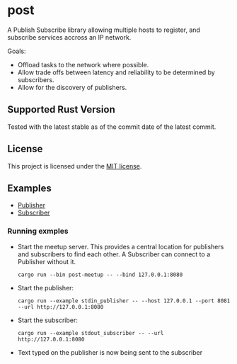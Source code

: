 # post

A Publish Subscribe library allowing multiple hosts to register, and subscribe services accross an IP network.

Goals:

* Offload tasks to the network where possible.
* Allow trade offs between latency and reliability to be determined by subscribers.
* Allow for the discovery of publishers.

## Supported Rust Version

Tested with the latest stable as of the commit date of the latest commit.

## License

This project is licensed under the [MIT license].

[MIT license]: https://github.com/andrewjj20/post/blob/master/LICENSE

## Examples

 * [Publisher](https://github.com/andrewjj20/post/blob/master/examples/stdin_publisher.rs)
 * [Subscriber](https://github.com/andrewjj20/post/blob/master/examples/stdout_subscriber.rs)

### Running exmples
 * Start the meetup server. This provides a central location for publishers and subscribers to find each other. A Subscriber can connect to a Publisher without it.
   ```
   cargo run --bin post-meetup -- --bind 127.0.0.1:8080
   ```
 * Start the publisher:
   ```
   cargo run --example stdin_publisher -- --host 127.0.0.1 --port 8081 --url http://127.0.0.1:8080
   ```
 * Start the subscriber:
   ```
   cargo run --example stdout_subscriber -- --url http://127.0.0.1:8080
   ```
 * Text typed on the publisher is now being sent to the subscriber

